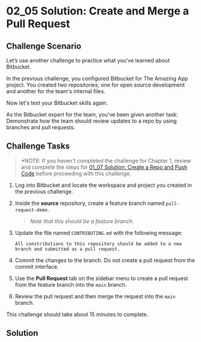 # 02_05 Solution: Create and Merge a Pull Request

## Challenge Scenario
Let’s use another challenge to practice what you’ve learned about Bitbucket.

In the previous challenge, you configured Bitbucket for The Amazing App project.  You created two repositories; one for open source development and another for the team's internal files.

Now let's test your Bitbucket skills again.

As the Bitbucket expert for the team, you’ve been given another task: Demonstrate how the team should review updates to a repo by using branches and pull requests.

## Challenge Tasks
> *NOTE: If you haven't completed the challenge for Chapter 1, review and complete the steps for [01_07 Solution: Create a Repo and Push Code](../../ch1_getting_started_with_bitbucket/01_07_solution_create_a_repo_and_add_code/README.md) before proceeding with this challenge.

1. Log into Bitbucket and locate the workspace and project you created in the previous challenge.
1. Inside the **source** repository, create a feature branch named `pull-request-demo`.

    > *Note that this should be a feature branch.*

1. Update the file named `CONTRIBUTING.md` with the following message:

    ```
    All constributions to this repository should be added to a new branch and submitted as a pull request.
    ```

1. Commit the changes to the branch.  Do not create a pull request from the commit interface.
1. Use the **Pull Request** tab on the sidebar menu to create a pull request from the feature branch into the `main` branch.
1. Review the pull request and then merge the request into the `main` branch.

This challenge should take about 15 minutes to complete.

## Solution

